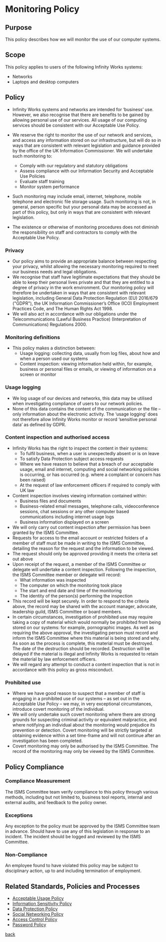 # Monitoring Policy

## Purpose

This policy describes how we will monitor the use of our computer systems.

## Scope

This policy applies to users of the following Infinity Works systems:

- Networks
- Laptops and desktop computers

## Policy

- Infinity Works systems and networks are intended for ‘business’ use. However, we also recognise that there are benefits to be gained by allowing  personal use of our services. All usage of our computing services should be consistent with our Acceptable Use Policy.

- We reserve the right to monitor the use of our network and services, and access any information stored on our infrastructure, but will do so in ways that are consistent with relevant legislation and guidance provided by the office of the UK Information Commissioner. We will undertake such monitoring to:
  - Comply with our regulatory and statutory obligations
  - Assess compliance with our Information Security and Acceptable Use Policies
  - Evaluate staff training
  - Monitor system performance
- Such monitoring may include email, internet, telephone, mobile telephone and electronic file storage usage. Such monitoring is not, in general, person specific but your personal data may be accessed as part of this policy, but only in ways that are consistent with relevant legislation.
- The existence or otherwise of monitoring procedures does not diminish the responsibility on staff and contractors to comply with the Acceptable Use Policy.

### Privacy

- Our policy aims to provide an appropriate balance between respecting your privacy, whilst allowing the necessary monitoring required to meet our business needs and legal obligations.
- We recognise that staff have legitimate expectations that they should be able to keep their personal lives private and that they are entitled to a degree of privacy in the work environment. Our monitoring policy will therefore be undertaken in ways that are consistent with relevant legislation, including General Data Protection Regulation (EU) 2016/679 ("GDPR"), the UK Information Commissioner’s Office (ICO) Employment Practices Code, and The Human Rights Act 1998.
- We will also act in accordance with our obligations under the Telecommunications (Lawful Business Practice) (Interpretation of Communications) Regulations 2000.

### Monitoring definitions

- This policy makes a distinction between:
  - Usage logging: collecting data, usually from log files, about how and when a person used our systems
  - Content inspection: viewing information held within, for example, business or personal files or emails, or viewing of information on a screen or monitor

### Usage logging

- We log usage of our devices and networks, this data may be utilised when investigating compliance of users to our network policies.
- None of this data contains the content of the communication or the file – only information about the electronic activity. The ‘usage logging’ does not therefore allow Infinity Works monitor or record ‘sensitive personal data’ as defined by GDPR.

### Content inspection and authorised access

- Infinity Works has the right to inspect the content in their systems:
  - To fulfil business, when a user is unexpectedly absent or is on leave
  - To satisfy Data Protection subject access requests
  - Where we have reason to believe that a breach of our acceptable usage, email and internet, computing and social networking policies is occurring, or has occurred (e.g. where a complaint or concern has been raised)
  - At the request of law enforcement officers if required to comply with UK law
- Content inspection involves viewing information contained within:
  - Business files and documents
  - Business-related email messages, telephone calls, videoconference sessions, chat sessions or any other computer based communications including internet usage logs
  - Business information displayed on a screen
- We will only carry out content inspection after permission has been granted by the ISMS Committee.
- Requests for access to the email account or restricted folders of a member of staff must be made in writing to the ISMS Committee, detailing the reason for the request and the information to be viewed.
- The request should only be approved providing it meets the criteria set out above
- Upon receipt of the request, a member of the ISMS Committee or delegate will undertake a content inspection. Following the inspection, the ISMS Committee member or delegate will record:
  - What information was inspected
  - The computer on which the monitoring took place
  - The start and end date and time of the monitoring
  - The identity of the person(s) performing the inspection
- This record will be kept securely. In order to respond to the criteria above, the record may be shared with the account manager, advocate, leadership guild, ISMS Committee or board members.
- In certain circumstances, investigation of prohibited use may require taking a copy of material which would normally be prohibited from being stored on our systems: for example, pornographic images. As well as requiring the above approval, the investigating person must record and inform the ISMS Committee where this material is being stored and why. As soon as the process is complete, this material must be destroyed. The date of the destruction should be recorded. Destruction will be delayed if the material is illegal and Infinity Works is requested to retain the material by law enforcement officers.
- We will regard any attempt to conduct a content inspection that is not in accordance with this policy as gross misconduct.

### Prohibited use

- Where we have good reason to suspect that a member of staff is engaging in a prohibited use of our systems – as set out in the Acceptable Use Policy – we may, in very exceptional circumstances, introduce covert monitoring of the individual.
- We will only undertake such covert monitoring where there are strong grounds for suspecting criminal activity or equivalent malpractice, and where notifying an individual about the monitoring would prejudice its prevention or detection. Covert monitoring will be strictly targeted at obtaining evidence within a set time-frame and will not continue after an investigation has been completed.
- Covert monitoring may only be authorised by the ISMS Committee. The record of the monitoring may only be viewed by the ISMS Committee.

## Policy Compliance

### Compliance Measurement

The ISMS Committee team  verify compliance to this policy through various methods, including but not limited to, business tool reports, internal and external audits, and feedback to the policy owner.

### Exceptions

Any exception to the policy must be approved by the ISMS Committee team in advance.  Should have to use any of this legislation in response to an incident. The incident should be logged and reviewed by the ISMS Committee.

### Non-Compliance

An employee found to have violated this policy may be subject to disciplinary action, up to and including termination of employment.

## Related Standards, Policies and Processes

- [Acceptable Usage Policy](../acceptableusage/readme.md)
- [Information Sensitivity Policy](../informationsensitivity/readme.md)
- [Data Protection Policy](../../ISO-9001/DataProtectionPolicy/readme.md)
- [Social Networking Policy](../socialnetworking/readme.md)
- [Access Control Policy](../accesscontrol/readme.md)
- [Password Policy](../password/readme.md)

[back](../README.md#a-z-policies)
